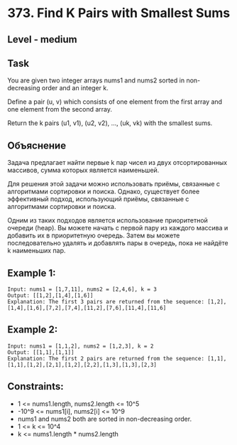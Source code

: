 # 373. Find K Pairs with Smallest Sums


## Level - medium


## Task
You are given two integer arrays nums1 and nums2 sorted in non-decreasing order and an integer k.

Define a pair (u, v) which consists of one element from the first array and one element from the second array.

Return the k pairs (u1, v1), (u2, v2), ..., (uk, vk) with the smallest sums.


## Объяснение
Задача предлагает найти первые k пар чисел из двух отсортированных массивов, сумма которых является наименьшей.

Для решения этой задачи можно использовать приёмы, связанные с алгоритмами сортировки и поиска. 
Однако, существует более эффективный подход, использующий приёмы, связанные с алгоритмами сортировки и поиска.

Одним из таких подходов является использование приоритетной очереди (heap). 
Вы можете начать с первой пару из каждого массива и добавить их в приоритетную очередь. 
Затем вы можете последовательно удалять и добавлять пары в очередь, пока не найдёте k наименьших пар.

## Example 1:
````
Input: nums1 = [1,7,11], nums2 = [2,4,6], k = 3
Output: [[1,2],[1,4],[1,6]]
Explanation: The first 3 pairs are returned from the sequence: [1,2],[1,4],[1,6],[7,2],[7,4],[11,2],[7,6],[11,4],[11,6]
````


## Example 2:
````
Input: nums1 = [1,1,2], nums2 = [1,2,3], k = 2
Output: [[1,1],[1,1]]
Explanation: The first 2 pairs are returned from the sequence: [1,1],[1,1],[1,2],[2,1],[1,2],[2,2],[1,3],[1,3],[2,3]
````


## Constraints:

- 1 <= nums1.length, nums2.length <= 10^5
- -10^9 <= nums1[i], nums2[i] <= 10^9
- nums1 and nums2 both are sorted in non-decreasing order.
- 1 <= k <= 10^4
- k <= nums1.length * nums2.length